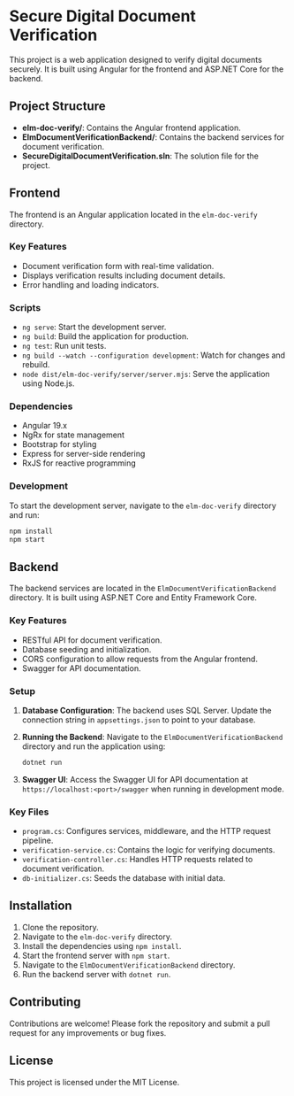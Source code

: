 # Secure Digital Document Verification

This project is a web application designed to verify digital documents securely. It is built using Angular for the frontend and ASP.NET Core for the backend.

## Project Structure

- **elm-doc-verify/**: Contains the Angular frontend application.
- **ElmDocumentVerificationBackend/**: Contains the backend services for document verification.
- **SecureDigitalDocumentVerification.sln**: The solution file for the project.

## Frontend

The frontend is an Angular application located in the `elm-doc-verify` directory.

### Key Features

- Document verification form with real-time validation.
- Displays verification results including document details.
- Error handling and loading indicators.

### Scripts

- `ng serve`: Start the development server.
- `ng build`: Build the application for production.
- `ng test`: Run unit tests.
- `ng build --watch --configuration development`: Watch for changes and rebuild.
- `node dist/elm-doc-verify/server/server.mjs`: Serve the application using Node.js.

### Dependencies

- Angular 19.x
- NgRx for state management
- Bootstrap for styling
- Express for server-side rendering
- RxJS for reactive programming

### Development

To start the development server, navigate to the `elm-doc-verify` directory and run:

```bash
npm install
npm start
```

## Backend

The backend services are located in the `ElmDocumentVerificationBackend` directory. It is built using ASP.NET Core and Entity Framework Core.

### Key Features

- RESTful API for document verification.
- Database seeding and initialization.
- CORS configuration to allow requests from the Angular frontend.
- Swagger for API documentation.

### Setup

1. **Database Configuration**: The backend uses SQL Server. Update the connection string in `appsettings.json` to point to your database.

2. **Running the Backend**: Navigate to the `ElmDocumentVerificationBackend` directory and run the application using:

   ```bash
   dotnet run
   ```

3. **Swagger UI**: Access the Swagger UI for API documentation at `https://localhost:<port>/swagger` when running in development mode.

### Key Files

- `program.cs`: Configures services, middleware, and the HTTP request pipeline.
- `verification-service.cs`: Contains the logic for verifying documents.
- `verification-controller.cs`: Handles HTTP requests related to document verification.
- `db-initializer.cs`: Seeds the database with initial data.

## Installation

1. Clone the repository.
2. Navigate to the `elm-doc-verify` directory.
3. Install the dependencies using `npm install`.
4. Start the frontend server with `npm start`.
5. Navigate to the `ElmDocumentVerificationBackend` directory.
6. Run the backend server with `dotnet run`.

## Contributing

Contributions are welcome! Please fork the repository and submit a pull request for any improvements or bug fixes.

## License

This project is licensed under the MIT License.
